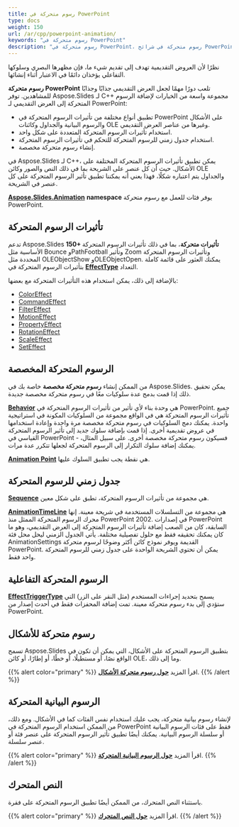 ```yaml
---
title: رسوم متحركة في PowerPoint
type: docs
weight: 150
url: /ar/cpp/powerpoint-animation/
keywords: "رسوم متحركة في PowerPoint"
description: "رسوم متحركة في PowerPoint، رسوم متحركة في شرائح PowerPoint باستخدام Aspose.Slides."
---
```


نظرًا لأن العروض التقديمية تهدف إلى تقديم شيء ما، فإن مظهرها البصري وسلوكها التفاعلي يؤخذان دائمًا في الاعتبار أثناء إنشائها.

**رسوم متحركة PowerPoint** تلعب دورًا مهمًا لجعل العرض التقديمي جذابًا وجذابًا للمشاهدين. توفر Aspose.Slides لـ C++ مجموعة واسعة من الخيارات لإضافة الرسوم المتحركة إلى العرض التقديمي لـ PowerPoint:

- تطبيق أنواع مختلفة من تأثيرات الرسوم المتحركة في PowerPoint على الأشكال والرسوم البيانية والجداول وكائنات OLE وغيرها من عناصر العرض التقديمي.
- استخدام تأثيرات الرسوم المتحركة المتعددة على شكل واحد.
- استخدام جدول زمني للرسوم المتحركة للتحكم في تأثيرات الرسوم المتحركة.
- إنشاء رسوم متحركة مخصصة.

في Aspose.Slides لـ C++، يمكن تطبيق تأثيرات الرسوم المتحركة المختلفة على الأشكال. حيث أن كل عنصر على الشريحة بما في ذلك النص والصور وكائن OLE والجداول يتم اعتباره شكلًا، فهذا يعني أنه يمكننا تطبيق تأثير الرسوم المتحركة على كل عنصر في الشريحة.

[**Aspose.Slides.Animation**](https://reference.aspose.com/slides/cpp/namespace/aspose.slides.animation) **namespace** يوفر فئات للعمل مع رسوم متحركة PowerPoint.
## **تأثيرات الرسوم المتحركة**
تدعم Aspose.Slides **150+ تأثيرات متحركة**، بما في ذلك تأثيرات الرسوم المتحركة الأساسية مثل Bounce وPathFootball وتأثير Zoom وتأثيرات الرسوم المتحركة المحددة مثل OLEObjectShow وOLEObjectOpen. يمكنك العثور على قائمة كاملة بتأثيرات الرسوم المتحركة في [**EffectType**](https://reference.aspose.com/slides/cpp/namespace/aspose.slides.animation#ae0da11508d382465aa4e7a011df1bf31) التعداد.

بالإضافة إلى ذلك، يمكن استخدام هذه التأثيرات المتحركة مع بعضها:

- [ColorEffect](https://reference.aspose.com/slides/cpp/class/aspose.slides.animation.color_effect/t)
- [CommandEffect](https://reference.aspose.com/slides/cpp/class/aspose.slides.animation.command_effect)
- [FilterEffect](https://reference.aspose.com/slides/cpp/class/aspose.slides.animation.filter_effect)
- [MotionEffect](https://reference.aspose.com/slides/cpp/class/aspose.slides.animation.motion_effect)
- [PropertyEffect](https://reference.aspose.com/slides/cpp/class/aspose.slides.animation.property_effect)
- [RotationEffect](https://reference.aspose.com/slides/cpp/class/aspose.slides.animation.rotation_effect)
- [ScaleEffect](https://reference.aspose.com/slides/cpp/class/aspose.slides.animation.scale_effect)
- [SetEffect](https://reference.aspose.com/slides/cpp/class/aspose.slides.animation.set_effect)

## **الرسوم المتحركة المخصصة**
من الممكن إنشاء **رسوم متحركة مخصصة** خاصة بك في Aspose.Slides. 
يمكن تحقيق ذلك إذا قمت بدمج عدة سلوكيات معًا في رسوم متحركة مخصصة جديدة.

[**Behavior**](https://reference.aspose.com/slides/cpp/class/aspose.slides.animation.behavior) هي وحدة بناء لأي تأثير من تأثيرات الرسوم المتحركة في PowerPoint. جميع تأثيرات الرسوم المتحركة هي في الواقع مجموعة من السلوكيات المكونة في استراتيجية واحدة. يمكنك دمج السلوكيات في رسوم متحركة مخصصة مرة واحدة وإعادة استخدامها في عروض تقديمية أخرى. إذا قمت بإضافة سلوك جديد إلى تأثير الرسوم المتحركة القياسي في PowerPoint - فسيكون رسوم متحركة مخصصة أخرى. على سبيل المثال، يمكنك إضافة سلوك التكرار إلى الرسوم المتحركة لجعلها تتكرر عدة مرات.

[**Animation Point**](https://reference.aspose.com/slides/cpp/class/aspose.slides.animation.point) هي نقطة يجب تطبيق السلوك عليها.

## **جدول زمني للرسوم المتحركة**
[**Sequence**](https://reference.aspose.com/slides/cpp/class/aspose.slides.animation.sequence) هي مجموعة من تأثيرات الرسوم المتحركة، تطبق على شكل معين.

[**AnimationTimeLine**](https://reference.aspose.com/slides/cpp/class/aspose.slides.animation.animation_time_line) هي مجموعة من التسلسلات المستخدمة في شريحة معينة. إنها محرك الرسوم المتحركة الممثل منذ PowerPoint 2002. في إصدارات PowerPoint السابقة، كان من الصعب إضافة تأثيرات الرسوم المتحركة إلى العرض التقديمي، وهو ما كان يمكنك تحقيقه فقط مع حلول تفصيلية مختلفة. يأتي الجدول الزمني ليحل محل فئة AnimationSettings القديمة ويوفر نموذج كائن أكثر وضوحًا لرسوم متحركة PowerPoint. يمكن أن تحتوي الشريحة الواحدة على جدول زمني للرسوم المتحركة واحد فقط.
## **الرسوم المتحركة التفاعلية**
[**EffectTriggerType**](https://reference.aspose.com/slides/cpp/namespace/aspose.slides.animation#add24fb49dd44eb3227aeeb3641fd2e81) يسمح بتحديد إجراءات المستخدم (مثل النقر على الزر) التي ستؤدي إلى بدء رسوم متحركة معينة. تمت إضافة المحفزات فقط في أحدث إصدار من PowerPoint.

## **رسوم متحركة للأشكال**
تسمح Aspose.Slides بتطبيق الرسوم المتحركة على الأشكال، التي يمكن أن تكون في الواقع نصًا، أو مستطيلًا، أو خطًا، أو إطارًا، أو كائن OLE، وما إلى ذلك.

{{% alert color="primary" %}} 
اقرأ المزيد [**حول رسوم متحركة الأشكال**](/slides/ar/cpp/shape-animation/).
{{% /alert %}}

## **الرسوم البيانية المتحركة**
لإنشاء رسوم بيانية متحركة، يجب عليك استخدام نفس الفئات كما في الأشكال. ومع ذلك، من الممكن استخدام الرسوم المتحركة في PowerPoint فقط على فئات الرسوم البيانية أو سلسلة الرسوم البيانية. يمكنك أيضًا تطبيق تأثير الرسوم المتحركة على عنصر فئة أو عنصر سلسلة.

{{% alert color="primary" %}} 
اقرأ المزيد [**حول الرسوم البيانية المتحركة**](/slides/ar/cpp/animated-charts/).
{{% /alert %}}

## **النص المتحرك**
باستثناء النص المتحرك، من الممكن أيضًا تطبيق الرسوم المتحركة على فقرة.

{{% alert color="primary" %}} 
اقرأ المزيد [**حول النص المتحرك**](/slides/ar/cpp/animated-text/).
{{% /alert %}}